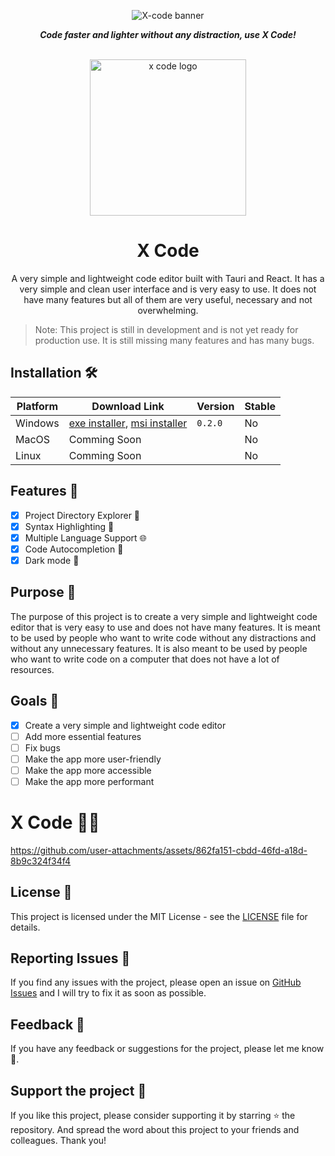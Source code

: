 <div align="center">
    
![X-code banner](https://github.com/user-attachments/assets/e4f9ff29-f327-46d1-8840-d55d4f4ce66c)
    
<p><b><i>Code faster and lighter without any distraction, use X Code!</i></b></p>
</div>
<br/>
<div align="center">
    <img src="https://github.com/iamBijoyKar/x-code/assets/85790967/f846bbbe-3483-48ce-8c87-c87fc3c7da10" width="250" alt="x code logo" />
    <h1>X Code</h1>
    <p>
       A very simple and lightweight code editor built with Tauri and React. It has a very simple and clean user interface and is very easy to use. It does not have many features but all of them are very useful, necessary and not overwhelming.
    </p>
</div>

> Note: This project is still in development and is not yet ready for production use. It is still missing many features and has many bugs.

## Installation 🛠️

| Platform | Download Link                                                                                                          | Version | Stable |
| -------- | ---------------------------------------------------------------------------------------------------------------------- | ------- | ------ |
| Windows  | [exe installer](exe/X%20Code_0.2.0_x64-setup.exe.2.0_x64-setup.exe), [msi installer](msi/X%20Code_0.2.0_x64_en-US.msi) | `0.2.0` | No     |
| MacOS    | Comming Soon                                                                                                           |         | No     |
| Linux    | Comming Soon                                                                                                           |         | No     |

## Features 🚀

- [x] Project Directory Explorer 📂
- [x] Syntax Highlighting 🌈
- [x] Multiple Language Support 🌐
- [x] Code Autocompletion 🤖
- [x] Dark mode 🌙

## Purpose 🧩

The purpose of this project is to create a very simple and lightweight code editor that is very easy to use and does not have many features. It is meant to be used by people who want to write code without any distractions and without any unnecessary features. It is also meant to be used by people who want to write code on a computer that does not have a lot of resources.

## Goals 🎯

- [x] Create a very simple and lightweight code editor
- [ ] Add more essential features
- [ ] Fix bugs
- [ ] Make the app more user-friendly
- [ ] Make the app more accessible
- [ ] Make the app more performant

# X Code 🧑‍💻


https://github.com/user-attachments/assets/862fa151-cbdd-46fd-a18d-8b9c324f34f4


## License 📜

This project is licensed under the MIT License - see the [LICENSE](LICENSE) file for details.

## Reporting Issues 🐛

If you find any issues with the project, please open an issue on [GitHub Issues](https://github.com/iamBijoyKar/x-code/issues) and I will try to fix it as soon as possible.

## Feedback 📢

If you have any feedback or suggestions for the project, please let me know 🙏.

## Support the project 🌟

If you like this project, please consider supporting it by starring ⭐ the repository. And spread the word about this project to your friends and colleagues. Thank you!
